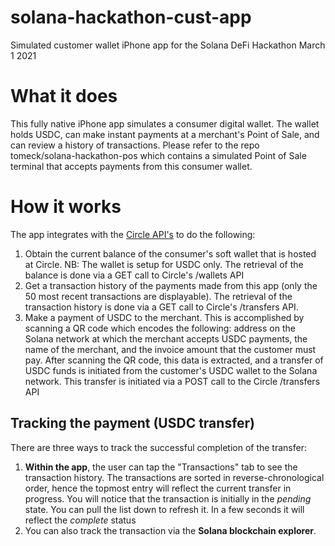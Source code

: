 # solana-hackathon-cust-app
Simulated customer wallet iPhone app for the Solana DeFi Hackathon March 1 2021

# What it does
This fully native iPhone app simulates a consumer digital wallet.  The wallet holds USDC, can make instant payments at a merchant's Point of Sale, and can review a history of transactions.  Please refer to the repo tomeck/solana-hackathon-pos which contains a simulated Point of Sale terminal that accepts payments from this consumer wallet.

# How it works
The app integrates with the [Circle API's](https://developers.circle.com) to do the following:

1. Obtain the current balance of the consumer's soft wallet that is hosted at Circle.   NB: The wallet is setup for USDC only. The retrieval of the balance is done via a GET call to Circle's /wallets API 
2. Get a transaction history of the payments made from this app (only the 50 most recent transactions are displayable).  The retrieval of the transaction history is done via a GET call to Circle's /transfers API.
3. Make a payment of USDC to the merchant.  This is accomplished by scanning a QR code which encodes the following: address on the Solana network at which the merchant accepts USDC payments, the name of the merchant, and the invoice amount that the customer must pay.  After scanning the QR code, this data is extracted, and a transfer of USDC funds is initiated from the customer's USDC wallet to the Solana network.  This transfer is initiated via a POST call to the Circle /transfers API

## Tracking the payment (USDC transfer)
There are three ways to track the successful completion of the transfer:

1. **Within the app**, the user can tap the "Transactions" tab to see the transaction history.  The transactions are sorted in reverse-chronological order, hence the topmost entry will reflect the current transfer in progress.  You will notice that the transaction is initially in the *pending* state.  You can pull the list down to refresh it.   In a few seconds it will reflect the *complete* status
2. You can also track the transaction via the **Solana blockchain explorer**.
